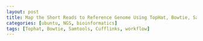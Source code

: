 ```yaml
---
layout: post
title: Map the Short Reads to Reference Genome Using TopHat, Bowtie, Samtools and Cufflinks (Ubuntu) 
categories: [ubuntu, NGS, bioinformatics]
tags: [Tophat, Bowtie, Samtools, Cufflinks, workflow]
---
```


